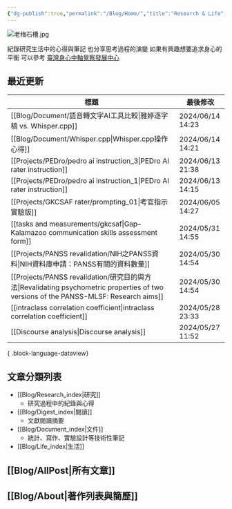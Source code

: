 ```yaml
---
{"dg-publish":true,"permalink":"/Blog/Home/","title":"Research & Life","contentClasses":"cards","tags":["blog","gardenEntry","gardenEntry"],"created":"2023-02-16T00:00:00.000Z","updated":"2024-04-11T16:22"}
---
```



![老梅石槽.jpg](/img/user/Blog/images/%E8%80%81%E6%A2%85%E7%9F%B3%E6%A7%BD.jpg)

紀錄研究生活中的心得與筆記
也分享思考過程的演變
如果有興趣想要追求身心的平衡
可以參考 [臺灣身心中軸覺察發展中心](https://bmaa.tw)

## 最近更新

| 標題                                                                                                                                | 最後修改              |
| --------------------------------------------------------------------------------------------------------------------------------- | ----------------- |
| [[Blog/Document/語音轉文字AI工具比較\|雅婷逐字稿 vs. Whisper.cpp]]                                                                           | 2024/06/14  14:23 |
| [[Blog/Document/Whisper.cpp\|Whisper.cpp操作心得]]                                                                                 | 2024/06/14  14:21 |
| [[Projects/PEDro/pedro ai instruction_3\|PEDro AI rater instruction]]                                                          | 2024/06/13  21:38 |
| [[Projects/PEDro/pedro ai instruction_1\|PEDro AI rater instruction]]                                                          | 2024/06/13  14:15 |
| [[Projects/GKCSAF rater/prompting_01\|考官指示 實驗版]]                                                                               | 2024/06/05  14:27 |
| [[tasks and measurements/gkcsaf\|Gap–Kalamazoo communication skills assessment form]]                                          | 2024/05/31  14:55 |
| [[Projects/PANSS revalidation/NIH之PANSS資料\|NIH資料庫申請：PANSS有關的資料數量]]                                                             | 2024/05/30  14:54 |
| [[Projects/PANSS revalidation/研究目的與方法\|Revalidating psychometric properties of two versions of the PANSS-MLSF: Research aims]] | 2024/05/30  14:54 |
| [[intraclass correlation coefficient\|intraclass correlation coefficient]]                                                     | 2024/05/28  23:33 |
| [[Discourse analysis\|Discourse analysis]]                                                                                     | 2024/05/27  11:52 |

{ .block-language-dataview}

## 文章分類列表

- [[Blog/Research_index\|研究]]
    - 研究過程中的紀錄與心得
- [[Blog/Digest_index\|閱讀]]
    - 文獻閱讀摘要
- [[Blog/Document_index\|文件]]
    - 統計、寫作、實驗設計等技術性筆記
- [[Blog/Life_index\|生活]]

## [[Blog/AllPost\|所有文章]]

## [[Blog/About\|著作列表與簡歷]]

